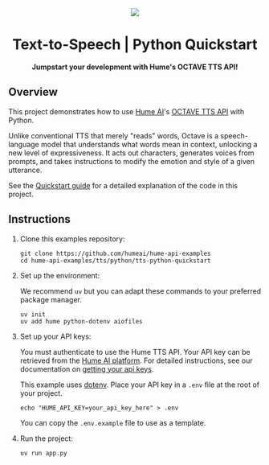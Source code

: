 <div align="center">
  <img src="https://storage.googleapis.com/hume-public-logos/hume/hume-banner.png">
  <h1>Text-to-Speech | Python Quickstart</h1>
  <p>
    <strong>Jumpstart your development with Hume's OCTAVE TTS API!</strong>
  </p>
</div>

## Overview

This project demonstrates how to use [Hume AI](https://hume.ai)'s [OCTAVE TTS API](https://dev.hume.ai/docs/text-to-speech-tts/overview) with Python.

Unlike conventional TTS that merely "reads" words, Octave is a speech-language model that understands what words mean in context, unlocking a new level of expressiveness. It acts out characters, generates voices from prompts, and takes instructions to modify the emotion and style of a given utterance.

See the [Quickstart guide](https://dev.hume.ai/docs/text-to-speech-tts/quickstart/python) for a detailed explanation of the code in this project.

## Instructions

1. Clone this examples repository:

    ```shell
    git clone https://github.com/humeai/hume-api-examples
    cd hume-api-examples/tts/python/tts-python-quickstart
    ```

2. Set up the environment:

    We recommend `uv` but you can adapt these commands to your preferred package manager.
    ```shell
    uv init
    uv add hume python-dotenv aiofiles
    ```

3. Set up your API keys:

    You must authenticate to use the Hume TTS API. Your API key can be retrieved from the [Hume AI platform](https://platform.hume.ai/settings/keys). For detailed instructions, see our documentation on [getting your api keys](https://dev.hume.ai/docs/introduction/api-key).
  
    This example uses [dotenv](https://www.npmjs.com/package/dotenv). Place your API key in a `.env` file at the root of your project.

    ```shell
    echo "HUME_API_KEY=your_api_key_here" > .env
    ```
  
    You can copy the `.env.example` file to use as a template.

4. Run the project:

    ```shell
    uv run app.py
    ```
